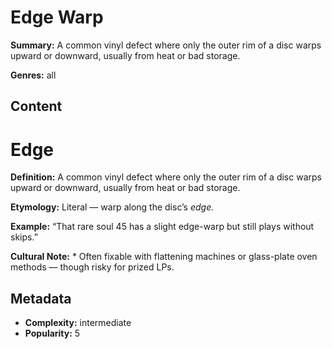 # Edge Warp

**Summary:** A common vinyl defect where only the outer rim of a disc warps upward or downward, usually from heat or bad storage.

**Genres:** all

## Content

# Edge

**Definition:** A common vinyl defect where only the outer rim of a disc warps upward or downward, usually from heat or bad storage.

**Etymology:** Literal — warp along the disc’s *edge.*

**Example:** “That rare soul 45 has a slight edge-warp but still plays without skips.”

**Cultural Note:** * Often fixable with flattening machines or glass-plate oven methods — though risky for prized LPs.

## Metadata

- **Complexity:** intermediate
- **Popularity:** 5
